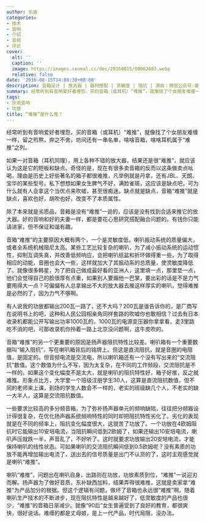 ```yaml
---
author: 乐迪
categories:
- 技术
- 音响
- 介绍
- 音频
- 评论
cover:
  alt: ''
  caption: ''
  image: https://images.soomal.cc/doc/20160815/00062683.webp
  relative: false
date: '2016-08-15T14:00:38+08:00'
description: 音箱设计 | 放大器 | 器材搭配 | 灵敏度 | 阻抗 | 源自：微信公众号-爱乐者 | 版权：转载 |  平均/总评分：08.15/106
summary: 经常听到有音响爱好者埋怨，买的音箱（或耳机）“难推”，就像找了个女朋友难缠一样，留之煎熬，弃之不舍。坊间还有一串名单，啥啥音箱，啥啥耳机属于“难推”之列。如果一对音箱（耳机同理），用上各种不错的放大器，结果还是很“难推”，就应该认为这是它的短板和缺点……
tags:
- 乐说音响
- 功放
title: “难推”是什么鬼？
---
```


经常听到有音响爱好者埋怨，买的音箱（或耳机）“难推”，就像找了个女朋友难缠一样，留之煎熬，弃之不舍。坊间还有一串名单，啥啥音箱，啥啥耳机属于“难推”之列。

如果一对音箱（耳机同理），用上各种不错的放大器，结果还是很“难推”，就应该认为这是它的短板和缺点。奇怪的是，现在有很多卖音箱的反而以这条做卖点吆喝，理由是历史上好些著名的箱子都很难推，凡举例就是丹拿，还有JBL、天朗、宝华的某些型号。私下想想如果女生脾气不好，满脸雀斑，这应该是缺点吧，可为什么就有人会拿这个当优点来吹嘘，甚至很痴迷。缺点就是缺点，音箱“难推”就是缺点，喜欢也好，胡吹也好，改变不了本质属性。

除了本来就是劣质品，音箱是没有“难推”一说的，应该是没有找到合适来推它的放大器。好的音响和好的夫妻一样，都是要花心思研究搭配融合问题的。有钱你只能请进家，但不保证和谐有趣。

音箱“难推”的主要原因大概有两个，一个是灵敏度低，喇叭振动系统的质量偏大，或者全系统机械阻尼太高。某些工艺比较复杂的喇叭，为了减小振动系统的运动惯性，抑制互调失真，并改善低频响应，会把喇叭纸盆和折环做得重一些，为了取得相应的动能，音圈也会大一些，这样就加大了其振动系的总质量，使灵敏度降低了。就像很多韩星，为了把自己做成最好看的亚洲人，这里填一点，那里垫一点，他们会觉得自己的脸很厚有点重，如果别人要煽他一巴掌，要出彩的话是不是力气要用得大一点？可偏偏有人总拿输出不大的放大器去推这样厚实的喇叭，觉得难推是必然的了，因为力气不够啊。

有人说我的功放都输出200瓦一路了，还不大吗？200瓦是谁告诉你的，是厂商写在说明书上的吧，这种和人民公园相亲角同样套路的吹嘘你也敢相信？过去有日本收录机都能公开写输出功率1000瓦的，1000瓦的电源变压器你拿拿看，走3里路吃不消的吧，可那收录机你拎着一路上北京没问题啊，这牛皮吹的。

音箱“难推”的另一个更重要的原因是扬声器阻抗特性比较差。喇叭箱有一个重要数据叫“输入阻抗”，写在喇叭箱背后的铭牌上。但这是直流阻抗，就是音圈的电阻值，是固定的。但音频电流是交流电，所以喇叭箱还有一个没有写出来的“交流阻抗”数值。这个数值为什么不写，因为太复杂，在不同的工作频段，交流阻抗是不一样的。如果这个变化幅度不是太大，就是喇叭的阻抗特性好，箱子好推，反之就难推。形象点比方，大学里一个班级注册学生30人，这算是直流阻抗数值，但不同的老师来上课，到场的学生人数会不一样的，老实的班级缺几个人，不老实的缺一大半人，这算是交流阻抗数值。

一些要求比较高的多分频音箱，为了弥补扬声器单元的频响缺陷，往往把分频器设计得很复杂，在优化扬声器系统频响特性的同时却把阻抗特性劣化了。劣化的表现就是在不同的频率上，阻抗变化幅度很大，这就苦了功放了。一个功放在4欧姆阻抗时它能输出10安培电流，当阻抗瞬间低到2欧姆了，如果还输出10安培电流，喇叭声压就跌一半，声音乱了，不好听了。这时就要求功放输出20安培电流，才能保持喇叭的线性状态。可如果喇叭的交流阻抗瞬间低到0.5欧姆呢？没有素质的功放不能再增加输出电流了，送出去的信号质量是出门不认货的了，这时主观感觉就是喇叭“难推”。

喇叭“难推”，问题出在喇叭自身，出路则在功放，功放素质到位，“难推”一说迎刃而解。扬声器为了做好音质，东补缺西加料，结果弄得很难推，这就是卖家拿“难推”为产品加分的根据。但这个逻辑有问题，做坏了音箱也永远很“难推”啊。随着喇叭生产技术的不断进步，现在阻抗特性是越来越好了，低灵敏度的产品也很少，“难推”的音箱日渐减少。就像“90后”女生普遍受到了良好的教育，都很爽快，很好说话。难缠的都是丈母娘，是上一代产品，时代局限，没办法。